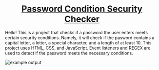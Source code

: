 # <h1 align="center">[Password Condition Security Checker](https://lhwang01.github.io/password-condition-checker/)</h1>

<p>Hello! This is a project that checks if a password the user enters meets certain security conditions. Namely, it will check if the pasword contains a capital letter, a letter, a special character, and a length of at least 10. This project uses HTML, CSS, and JavaScript. Event listeners and REGEX are used to detect if the password meets the necessary conditions.</p>

![example output](https://github.com/Lhwang01/password-condition-checker/blob/example.png?raw=true)
